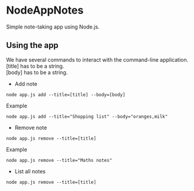 # NodeAppNotes
Simple note-taking app using Node.js.

## Using the app
We have several commands to interact with the command-line application. 
[title] has to be a string.  
[body] has to be a string.
* Add note
```
node app.js add --title=[title] --body=[body]
```
Example
```
node app.js add --title="Shopping list" --body="oranges,milk"
```

* Remove note
```
node app.js remove --title=[title]
```

Example
```
node app.js remove --title="Maths notes"
```


* List all notes
```
node app.js remove --title=[title]
```

